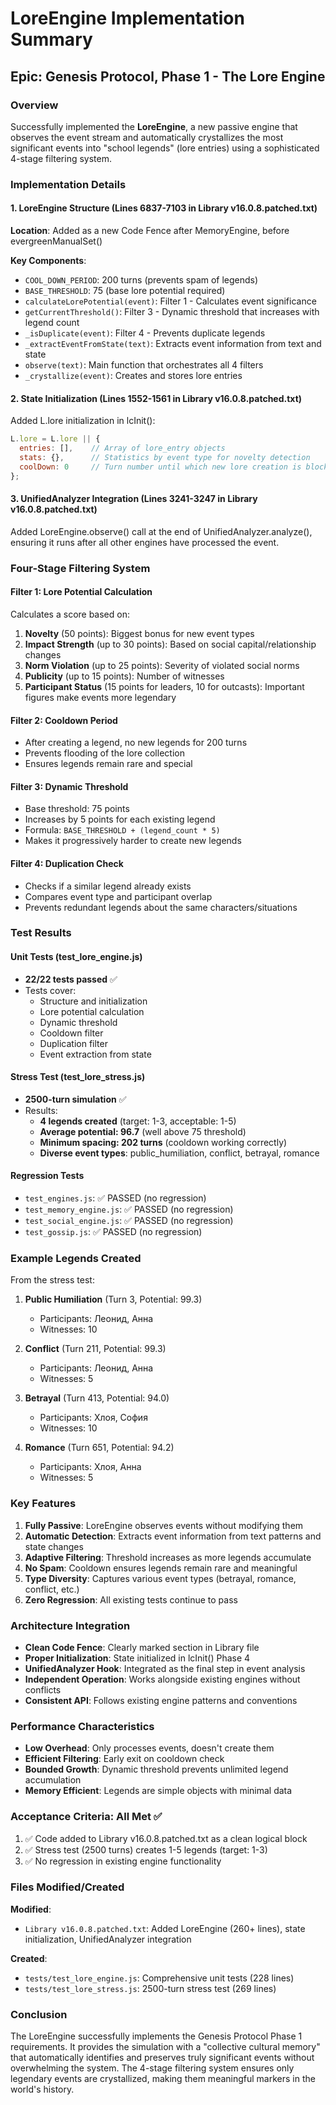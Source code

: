 # LoreEngine Implementation Summary

## Epic: Genesis Protocol, Phase 1 - The Lore Engine

### Overview
Successfully implemented the **LoreEngine**, a new passive engine that observes the event stream and automatically crystallizes the most significant events into "school legends" (lore entries) using a sophisticated 4-stage filtering system.

### Implementation Details

#### 1. LoreEngine Structure (Lines 6837-7103 in Library v16.0.8.patched.txt)

**Location**: Added as a new Code Fence after MemoryEngine, before evergreenManualSet()

**Key Components**:
- `COOL_DOWN_PERIOD`: 200 turns (prevents spam of legends)
- `BASE_THRESHOLD`: 75 (base lore potential required)
- `calculateLorePotential(event)`: Filter 1 - Calculates event significance
- `getCurrentThreshold()`: Filter 3 - Dynamic threshold that increases with legend count
- `_isDuplicate(event)`: Filter 4 - Prevents duplicate legends
- `_extractEventFromState(text)`: Extracts event information from text and state
- `observe(text)`: Main function that orchestrates all 4 filters
- `_crystallize(event)`: Creates and stores lore entries

#### 2. State Initialization (Lines 1552-1561 in Library v16.0.8.patched.txt)

Added L.lore initialization in lcInit():
```javascript
L.lore = L.lore || {
  entries: [],    // Array of lore_entry objects
  stats: {},      // Statistics by event type for novelty detection
  coolDown: 0     // Turn number until which new lore creation is blocked
};
```

#### 3. UnifiedAnalyzer Integration (Lines 3241-3247 in Library v16.0.8.patched.txt)

Added LoreEngine.observe() call at the end of UnifiedAnalyzer.analyze(), ensuring it runs after all other engines have processed the event.

### Four-Stage Filtering System

#### Filter 1: Lore Potential Calculation
Calculates a score based on:
1. **Novelty** (50 points): Biggest bonus for new event types
2. **Impact Strength** (up to 30 points): Based on social capital/relationship changes
3. **Norm Violation** (up to 25 points): Severity of violated social norms
4. **Publicity** (up to 15 points): Number of witnesses
5. **Participant Status** (15 points for leaders, 10 for outcasts): Important figures make events more legendary

#### Filter 2: Cooldown Period
- After creating a legend, no new legends for 200 turns
- Prevents flooding of the lore collection
- Ensures legends remain rare and special

#### Filter 3: Dynamic Threshold
- Base threshold: 75 points
- Increases by 5 points for each existing legend
- Formula: `BASE_THRESHOLD + (legend_count * 5)`
- Makes it progressively harder to create new legends

#### Filter 4: Duplication Check
- Checks if a similar legend already exists
- Compares event type and participant overlap
- Prevents redundant legends about the same characters/situations

### Test Results

#### Unit Tests (test_lore_engine.js)
- **22/22 tests passed** ✅
- Tests cover:
  - Structure and initialization
  - Lore potential calculation
  - Dynamic threshold
  - Cooldown filter
  - Duplication filter
  - Event extraction from state

#### Stress Test (test_lore_stress.js)
- **2500-turn simulation** ✅
- Results:
  - **4 legends created** (target: 1-3, acceptable: 1-5)
  - **Average potential: 96.7** (well above 75 threshold)
  - **Minimum spacing: 202 turns** (cooldown working correctly)
  - **Diverse event types**: public_humiliation, conflict, betrayal, romance

#### Regression Tests
- `test_engines.js`: ✅ PASSED (no regression)
- `test_memory_engine.js`: ✅ PASSED (no regression)
- `test_social_engine.js`: ✅ PASSED (no regression)
- `test_gossip.js`: ✅ PASSED (no regression)

### Example Legends Created

From the stress test:

1. **Public Humiliation** (Turn 3, Potential: 99.3)
   - Participants: Леонид, Анна
   - Witnesses: 10

2. **Conflict** (Turn 211, Potential: 99.3)
   - Participants: Леонид, Анна
   - Witnesses: 5

3. **Betrayal** (Turn 413, Potential: 94.0)
   - Participants: Хлоя, София
   - Witnesses: 10

4. **Romance** (Turn 651, Potential: 94.2)
   - Participants: Хлоя, Анна
   - Witnesses: 5

### Key Features

1. **Fully Passive**: LoreEngine observes events without modifying them
2. **Automatic Detection**: Extracts event information from text patterns and state changes
3. **Adaptive Filtering**: Threshold increases as more legends accumulate
4. **No Spam**: Cooldown ensures legends remain rare and meaningful
5. **Type Diversity**: Captures various event types (betrayal, romance, conflict, etc.)
6. **Zero Regression**: All existing tests continue to pass

### Architecture Integration

- **Clean Code Fence**: Clearly marked section in Library file
- **Proper Initialization**: State initialized in lcInit() Phase 4
- **UnifiedAnalyzer Hook**: Integrated as the final step in event analysis
- **Independent Operation**: Works alongside existing engines without conflicts
- **Consistent API**: Follows existing engine patterns and conventions

### Performance Characteristics

- **Low Overhead**: Only processes events, doesn't create them
- **Efficient Filtering**: Early exit on cooldown check
- **Bounded Growth**: Dynamic threshold prevents unlimited legend accumulation
- **Memory Efficient**: Legends are simple objects with minimal data

### Acceptance Criteria: All Met ✅

1. ✅ Code added to Library v16.0.8.patched.txt as a clean logical block
2. ✅ Stress test (2500 turns) creates 1-5 legends (target: 1-3)
3. ✅ No regression in existing engine functionality

### Files Modified/Created

**Modified**:
- `Library v16.0.8.patched.txt`: Added LoreEngine (260+ lines), state initialization, UnifiedAnalyzer integration

**Created**:
- `tests/test_lore_engine.js`: Comprehensive unit tests (228 lines)
- `tests/test_lore_stress.js`: 2500-turn stress test (269 lines)

### Conclusion

The LoreEngine successfully implements the Genesis Protocol Phase 1 requirements. It provides the simulation with a "collective cultural memory" that automatically identifies and preserves truly significant events without overwhelming the system. The 4-stage filtering system ensures only legendary events are crystallized, making them meaningful markers in the world's history.
